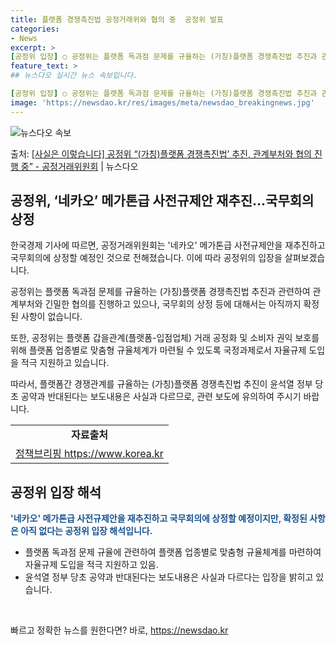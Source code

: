```yaml
---
title: 플랫폼 경쟁촉진법 공정거래위와 협의 중  공정위 발표
categories:
- News
excerpt: >
[공정위 입장] ○ 공정위는 플랫폼 독과점 문제를 규율하는 (가칭)플랫폼 경쟁촉진법 추진과 관련하여 관계부처…
feature_text: >
## 뉴스다오 실시간 뉴스 속보입니다.

[공정위 입장] ○ 공정위는 플랫폼 독과점 문제를 규율하는 (가칭)플랫폼 경쟁촉진법 추진과 관련하여 관계부처…
image: 'https://newsdao.kr/res/images/meta/newsdao_breakingnews.jpg'
---
```


![뉴스다오 속보](https://newsdao.kr/res/images/meta/newsdao_breakingnews.jpg)

<p>출처: <a href="https://newsdao.kr/2827" rel="dofollow">[사실은 이렇습니다] 공정위 “(가칭)플랫폼 경쟁촉진법’ 추진, 관계부처와 협의 진행 중” - 공정거래위원회</a> | 뉴스다오</p>

<h2 data-ke-size="size26">공정위, ‘네카오’ 메가톤급 사전규제안 재추진…국무회의 상정</h2>
한국경제 기사에 따르면, 공정거래위원회는 '네카오' 메가톤급 사전규제안을 재추진하고 국무회의에 상정할 예정인 것으로 전해졌습니다. 이에 따라 공정위의 입장을 살펴보겠습니다.

<p data-ke-size="size16">공정위는 플랫폼 독과점 문제를 규율하는 (가칭)플랫폼 경쟁촉진법 추진과 관련하여 관계부처와 긴밀한 협의를 진행하고 있으나, 국무회의 상정 등에 대해서는 아직까지 확정된 사항이 없습니다.</p>

<p data-ke-size="size16">또한, 공정위는 플랫폼 갑을관계(플랫폼-입점업체) 거래 공정화 및 소비자 권익 보호를 위해 플랫폼 업종별로 맞춤형 규율체계가 마련될 수 있도록 국정과제로서 자율규제 도입을 적극 지원하고 있습니다.</p>

<p data-ke-size="size16">따라서, 플랫폼간 경쟁관계를 규율하는 (가칭)플랫폼 경쟁촉진법 추진이 윤석열 정부 당초 공약과 반대된다는 보도내용은 사실과 다르므로, 관련 보도에 유의하여 주시기 바랍니다.</p>

<table>
	<tr>
		<td style="text-align: center; height: 17px;"><b>자료출처</b></td>
	</tr>
	<tr>
		<td style="text-align: center; height: 17px;"><a href="https://newsdao.kr/2827">정책브리핑 https://www.korea.kr</a></td>
	</tr>
</table>

<h2 data-ke-size="size26">공정위 입장 해석</h2>
<b><span style="color: #1a5490;">'네카오' 메가톤급 사전규제안을 재추진하고 국무회의에 상정할 예정이지만, 확정된 사항은 아직 없다는 공정위 입장 해석입니다.</span></b>

<ul>
	<li>플랫폼 독과점 문제 규율에 관련하여 플랫폼 업종별로 맞춤형 규율체계를 마련하여 자율규제 도입을 적극 지원하고 있음.</li>
	<li>윤석열 정부 당초 공약과 반대된다는 보도내용은 사실과 다르다는 입장을 밝히고 있습니다.</li>
</ul>

<p data-ke-size="size16">&nbsp;</p> 

빠르고 정확한 뉴스를 원한다면? 바로, <a href="https://newsdao.kr" rel="dofollow">https://newsdao.kr</a>


    
